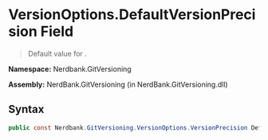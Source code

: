 # VersionOptions.DefaultVersionPrecision Field
> Default value for .

**Namespace:** Nerdbank.GitVersioning

**Assembly:** NerdBank.GitVersioning (in NerdBank.GitVersioning.dll)
## Syntax
~~~~csharp
public const Nerdbank.GitVersioning.VersionOptions.VersionPrecision DefaultVersionPrecision;
~~~~
